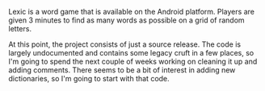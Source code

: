 Lexic is a word game that is available on the Android platform.  Players are given 3 minutes to find as many words as possible on a grid of random letters.

At this point, the project consists of just a source release.  The code is largely undocumented and contains some legacy cruft in a few places, so I'm going to spend the next couple of weeks working on cleaning it up and adding comments.  There seems to be a bit of interest in adding new dictionaries, so I'm going to start with that code.